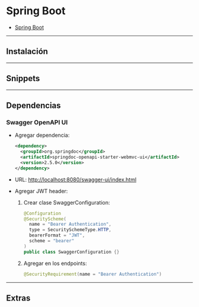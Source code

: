 # Spring Boot

- [Spring Boot](#spring-boot)

---

## Instalación

---

## Snippets

---

## Dependencias

### Swagger OpenAPI UI

- Agregar dependencia:

  ```xml
  <dependency>
    <groupId>org.springdoc</groupId>
    <artifactId>springdoc-openapi-starter-webmvc-ui</artifactId>
    <version>2.5.0</version>
  </dependency>
  ```

- URL: <http://localhost:8080/swagger-ui/index.html>

- Agregar JWT header:

  1. Crear clase SwaggerConfiguration:

     ```java
     @Configuration
     @SecurityScheme(
       name = "Bearer Authentication",
       type = SecuritySchemeType.HTTP,
       bearerFormat = "JWT",
       scheme = "bearer"
     )
     public class SwaggerConfiguration {}
     ```

  2. Agregar en los endpoints:

     ```java
     @SecurityRequirement(name = "Bearer Authentication")
     ```

---

## Extras
